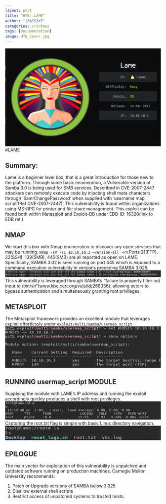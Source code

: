 ```yaml
---
layout: post
title: “HTB::LAME”
author: "|3ASS3XE"
categories: crackmes
tags: [documentation]
image: HTB_Cover.jpg
---
```



![LAME.HTB](https://github.com/BASSEXE/ReversingZen/blob/gh-pages/assets/img/LameHTB.png?raw=true)
#LAME
## Summary:
    
   Lame is a beginner level box, that is a great introduction for those new to the platform.  Through some basic enumeration, a Vulnerable version of Samba 3.0 is being used for SMB services.   Described in CVE-2007-2447
attackers can remotely execute code by injecting shell meta characters through ‘SamrChangePassword’ when supplied with  ‘username map script’(Ref CVE-2007-2447).  This vulnerability is found within organizations using MS-RPC   for printer and file share management.  This exploit can be found both within Metasploit and Exploit-DB under EDB-ID: 16320(link to EDB ref.)


## NMAP

We start this box with Nmap enumeration to discover any open services that may be running.
`Nmap -sV -sC 10.10.10.3 —version-all -Pn`
Ports 21(FTP), 22(SSH), 139(SMB), 445(SMB) are all reported as open on LAME.  Specifically, SAMBA 3.02 is seen running on port 445 which is exposed to a command execution vulnerability in versions preceding SAMBA 3.025.  
![Nmap Scan](https://github.com/BASSEXE/ReversingZen/blob/gh-pages/assets/img/Nmap%20Scan.png?raw=true)
This vulnerability is leveraged through SAMBA’s “failure to properly filter out input to /bin/sh”(www.kbe.cert.org/vuls/id/268336), allowing actors to bypass authentication and simultaneously granting root privileges.

## METASPLOIT
The Metasploit framework provides an excellent module that leverages exploit effortlessly under
`exploit/multi/samba/usermap_script`
![MsfConsole](https://github.com/BASSEXE/ReversingZen/blob/gh-pages/assets/img/MsfconsolLAME.png?raw=true)

## RUNNING usermap_script MODULE
Supplying the module with LAME’s IP address and running the exploit accordingly quickly produces a shell with root privileges. 
![Root Shell](https://github.com/BASSEXE/ReversingZen/blob/gh-pages/assets/img/root_shell.png?raw=true)
Capturing the root.txt flag is simple with basic Linux directory navigation.
![Root Flag](https://github.com/BASSEXE/ReversingZen/blob/gh-pages/assets/img/roottxt.png?raw=true)

## EPILOGUE
The main vector for exploitation of this vulnerability is unpatched and outdated software running on production machines.  Carnegie Mellon University recommends:
1. Patch or Upgrade versions of SAMBA below 3.025
2. Disallow external shell scripts
3. Restrict access of unpatched systems to trusted hosts.

